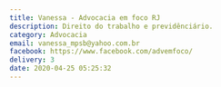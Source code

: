 ```yaml
---
title: Vanessa - Advocacia em foco RJ
description: Direito do trabalho e previdênciário.
category: Advocacia
email: vanessa_mpsb@yahoo.com.br
facebook: https://www.facebook.com/advemfoco/
delivery: 3
date: 2020-04-25 05:25:32
---
```

